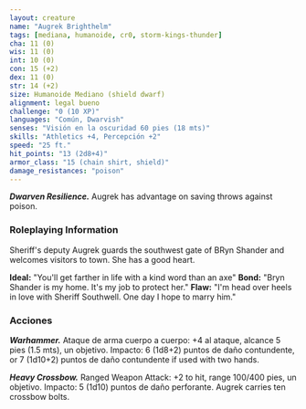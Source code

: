 ```yaml
---
layout: creature
name: "Augrek Brighthelm"
tags: [mediana, humanoide, cr0, storm-kings-thunder]
cha: 11 (0)
wis: 11 (0)
int: 10 (0)
con: 15 (+2)
dex: 11 (0)
str: 14 (+2)
size: Humanoide Mediano (shield dwarf)
alignment: legal bueno
challenge: "0 (10 XP)"
languages: "Común, Dwarvish"
senses: "Visión en la oscuridad 60 pies (18 mts)"
skills: "Athletics +4, Percepción +2"
speed: "25 ft."
hit_points: "13 (2d8+4)"
armor_class: "15 (chain shirt, shield)"
damage_resistances: "poison"
---
```


***Dwarven Resilience.*** Augrek has advantage on saving throws against poison.

### Roleplaying Information

Sheriff's deputy Augrek guards the southwest gate of BRyn Shander and welcomes visitors to town. She has a good heart.

**Ideal:** "You'll get farther in life with a kind word than an axe"
**Bond:** "Bryn Shander is my home. It's my job to protect her."
**Flaw:** "I'm head over heels in love with Sheriff Southwell. One day I hope to marry him."


### Acciones

***Warhammer.*** Ataque de arma cuerpo a cuerpo: +4 al ataque, alcance 5 pies (1.5 mts), un objetivo. Impacto: 6 (1d8+2) puntos de daño contundente, or 7 (1d10+2) puntos de daño contundente if used with two hands.

***Heavy Crossbow.*** Ranged Weapon Attack: +2 to hit, range 100/400 pies, un objetivo. Impacto: 5 (1d10) puntos de daño perforante. Augrek carries ten crossbow bolts.